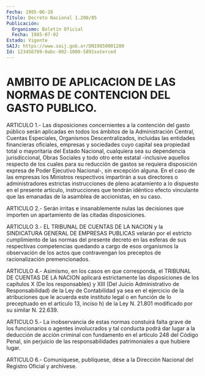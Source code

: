 ```yaml
---
Fecha: 1985-06-28
Título: Decreto Nacional 1.200/85
Publicación:
  Organismo: Boletín Oficial
  Fecha: 1985-07-02
Estado: Vigente
SAIJ: https://www.saij.gob.ar/DN19850001200
Id: 123456789-0abc-002-1000-5891soterced
---
```

# AMBITO DE APLICACION DE LAS NORMAS DE CONTENCION DEL GASTO PUBLICO.

<a id="1"></a>
ARTICULO  1.-  Las  disposiciones concernientes a la contención del gasto  público  serán  aplicadas    en  todos  los  ámbitos  de  la Administración Central, Cuentas Especiales, Organismos Descentralizados, incluidas las entidades  financieras  oficiales, empresas    y  sociedades  cuyo  capital  sea  propiedad  total  o mayoritaria del  Estado  Nacional,  cualquiera  sea su dependencia jurisdiccional, Obras Sociales y todo otro ente estatal  -inclusive aquellos  respecto  de  los cuales para su reducción de gastos  se requiera disposición expresa  de  Poder  Ejecutivo  Nacional-,  sin excepción  alguna.  En  el  caso  de  las  empresas  los  Ministros respectivos    impartirán    a  sus  directores  o  administradores estrictas instrucciones de pleno  acatamiento  a lo dispuesto en el presente  artículo,  instrucciones  que  tendrán  idéntico  efecto vinculante  que las emanadas de la asamblea de accionistas,  en  su caso.

<a id="2"></a>
ARTICULO  2.-  Serán  irritas e insanablemente nulas las decisiones que  importen  un  apartamiento    de  las  citadas  disposiciones.

<a id="3"></a>
ARTICULO  3.-  EL TRIBUNAL DE CUENTAS DE LA NACION y la SINDICATURA GENERAL DE EMPRESAS  PUBLICAS  velarán por el estricto cumplimiento de  las  normas  del  presente  decreto   en  las  esferas  de  sus respectivas competencias quedando a cargo  de  esos  organismos  la observación   de  los  actos  que  contravengan  los  preceptos  de racionalización premencionados.

<a id="4"></a>
ARTICULO  4.-  Asimismo,  en  los  casos  en  que  corresponda,  el TRIBUNAL  DE  CUENTAS  DE  LA  NACION  aplicará  estrictamente  las disposiciones  de los capítulos X (De los responsables) y XIII (Del Juicio Administrativo de Responsabilidad) de la Ley de Contabilidad ya  sea  en  el  ejercicio  de  la atribuciones que le acuerda este instituto legal o en función de lo  preceptuado  en el artículo  13,  inciso  h)  de  la  Ley  N. 21.801 modificado por su similar N. 22.639.

<a id="5"></a>
ARTICULO  5.-  La  inobservancia  de  estas  normas constuirá falta grave  de los funcionarios o agentes involucrados  y  tal  conducta podrá dar  lugar  a  la deducción de acción criminal con fundamento en  el  artículo  248  del  Código  Penal,  sin  perjuicio  de  las responsabilidades patrimoniales a que hubiere lugar.

<a id="6"></a>
ARTICULO  6.- Comuníquese, publíquese, dése a la Dirección Nacional del Registro Oficial y archívese.